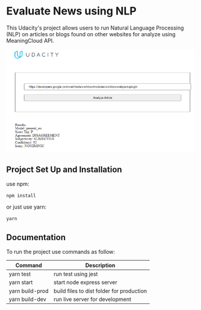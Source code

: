 # Evaluate News using NLP

This Udacity's project allows users to run Natural Language Processing (NLP) on articles or blogs found on other websites for analyze using MeaningCloud API.

![Project's screenshot](nlpproject_screenshot.png "Project's screenshot")

## Project Set Up and Installation

use npm:

```
npm install
```

or just use yarn:

```
yarn
```

## Documentation

To run the project use commands as follow:

| Command         | Description                               |
| --------------- | ----------------------------------------- |
| yarn test       | run test using jest                       |
| yarn start      | start node express server                 |
| yarn build-prod | build files to dist folder for production |
| yarn build-dev  | run live server for development           |
